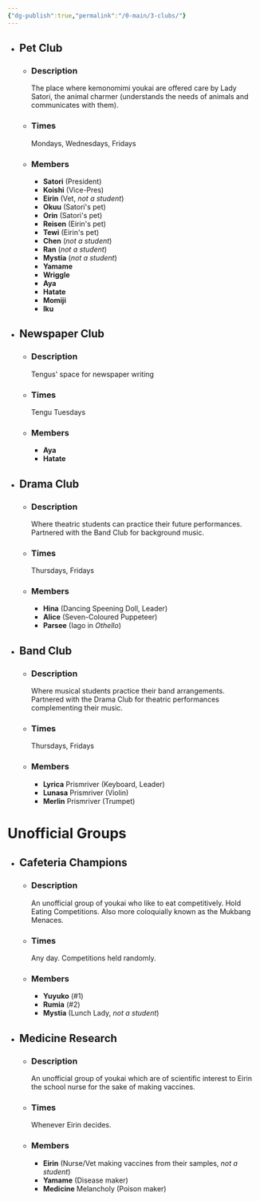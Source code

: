 ```yaml
---
{"dg-publish":true,"permalink":"/0-main/3-clubs/"}
---
```


- ## Pet Club
	- ### Description
		The place where kemonomimi youkai are offered care by Lady Satori, the animal charmer (understands the needs of animals and communicates with them).
	- ### Times
		Mondays, Wednesdays, Fridays
	- ### Members
		- **Satori** (President)
		- **Koishi** (Vice-Pres)
		- **Eirin** (Vet, *not a student*)
		- **Okuu** (Satori's pet)
		- **Orin** (Satori's pet)
		- **Reisen** (Eirin's pet)
		- **Tewi** (Eirin's pet)
		- **Chen** (*not a student*)
		- **Ran** (*not a student*)
		- **Mystia** (*not a student*)
		- **Yamame**
		- **Wriggle**
		- **Aya**
		- **Hatate**
		- **Momiji**
		- **Iku**

- ## Newspaper Club
	- ### Description
		Tengus' space for newspaper writing
	- ### Times
		Tengu Tuesdays
	- ### Members
		- **Aya**
		- **Hatate**

- ## Drama Club
	- ### Description
		Where theatric students can practice their future performances. Partnered with the Band Club for background music.
	- ### Times
		Thursdays, Fridays
	- ### Members
		- **Hina** (Dancing Speening Doll, Leader)
		- **Alice** (Seven-Coloured Puppeteer)
		- **Parsee** (Iago in *Othello*)

- ## Band Club
	- ### Description
		Where musical students practice their band arrangements. Partnered with the Drama Club for theatric performances complementing their music.
	- ### Times
		Thursdays, Fridays
	- ### Members
		- **Lyrica** Prismriver (Keyboard, Leader)
		- **Lunasa** Prismriver (Violin)
		- **Merlin** Prismriver (Trumpet)
# Unofficial Groups

- ## Cafeteria Champions
	- ### Description
		An unofficial group of youkai who like to eat competitively. Hold Eating Competitions. Also more coloquially known as the Mukbang Menaces.
	- ### Times
		Any day. Competitions held randomly.
	- ### Members
		- **Yuyuko** (#1)
		- **Rumia** (#2)
		- **Mystia** (Lunch Lady, *not a student*)

- ## Medicine Research
	- ### Description
		An unofficial group of youkai which are of scientific interest to Eirin the school nurse for the sake of making vaccines.
	- ### Times
		Whenever Eirin decides.
	- ### Members
		- **Eirin** (Nurse/Vet making vaccines from their samples, *not a student*)
		- **Yamame** (Disease maker)
		- **Medicine** Melancholy (Poison maker)